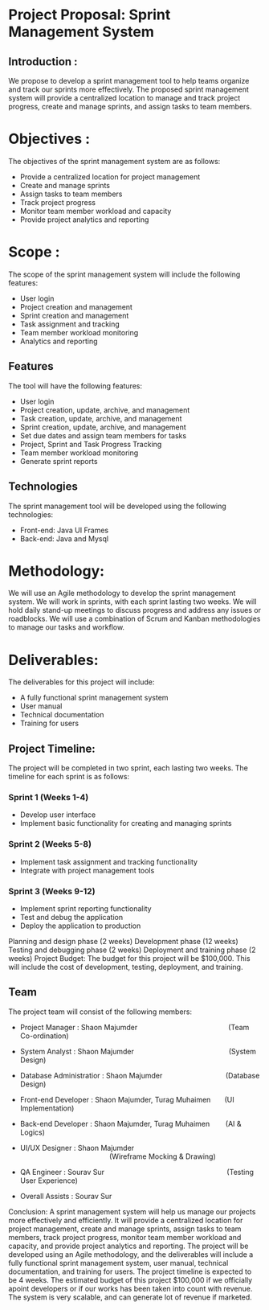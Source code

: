 # Project Proposal: Sprint Management System

## Introduction :
We propose to develop a sprint management tool to help teams organize and track our sprints more effectively. The proposed sprint management system will provide a centralized location to manage and track project progress, create and manage sprints, and assign tasks to team members.

# Objectives :
The objectives of the sprint management system are as follows:

- Provide a centralized location for project management
- Create and manage sprints
- Assign tasks to team members
- Track project progress
- Monitor team member workload and capacity
- Provide project analytics and reporting

# Scope :
The scope of the sprint management system will include the following features:

- User login
- Project creation and management
- Sprint creation and management
- Task assignment and tracking
- Team member workload monitoring
- Analytics and reporting

## Features
The tool will have the following features:
- User login
- Project creation, update, archive, and management
- Task creation, update, archive, and management
- Sprint creation, update, archive, and management
- Set due dates and assign team members for tasks
- Project, Sprint and Task Progress Tracking
- Team member workload monitoring
- Generate sprint reports

## Technologies
The sprint management tool will be developed using the following technologies:
- Front-end: Java UI Frames
- Back-end: Java and Mysql

# Methodology:
We will use an Agile methodology to develop the sprint management system. We will work in sprints, with each sprint lasting two weeks. We will hold daily stand-up meetings to discuss progress and address any issues or roadblocks. We will use a combination of Scrum and Kanban methodologies to manage our tasks and workflow.

# Deliverables:
The deliverables for this project will include:

- A fully functional sprint management system
- User manual
- Technical documentation
- Training for users

## Project Timeline:
The project will be completed in two sprint, each lasting two weeks. The timeline for each sprint is as follows:

### Sprint 1 (Weeks 1-4)
- Develop user interface
- Implement basic functionality for creating and managing sprints

### Sprint 2 (Weeks 5-8)
- Implement task assignment and tracking functionality
- Integrate with project management tools

### Sprint 3 (Weeks 9-12)
- Implement sprint reporting functionality
- Test and debug the application
- Deploy the application to production


Planning and design phase (2 weeks)
Development phase (12 weeks)
Testing and debugging phase (2 weeks)
Deployment and training phase (2 weeks)
Project Budget:
The budget for this project will be $100,000. This will include the cost of development, testing, deployment, and training.

## Team
The project team will consist of the following members:

- Project Manager : Shaon Majumder &nbsp;&nbsp;&nbsp;&nbsp;&nbsp;&nbsp;&nbsp;&nbsp;&nbsp;&nbsp;&nbsp;&nbsp;&nbsp;&nbsp;&nbsp;&nbsp;&nbsp;&nbsp;&nbsp;&nbsp;&nbsp;&nbsp;&nbsp;&nbsp;&nbsp;&nbsp;&nbsp;&nbsp;&nbsp;&nbsp;&nbsp;&nbsp;&nbsp;&nbsp;&nbsp;&nbsp;&nbsp;&nbsp;&nbsp;&nbsp;&nbsp;&nbsp;&nbsp;&nbsp;&nbsp;(Team Co-ordination)

- System Analyst : Shaon Majumder &nbsp;&nbsp;&nbsp;&nbsp;&nbsp;&nbsp;&nbsp;&nbsp;&nbsp;&nbsp;&nbsp;&nbsp;&nbsp;&nbsp;&nbsp;&nbsp;&nbsp;&nbsp;&nbsp;&nbsp;&nbsp;&nbsp;&nbsp;&nbsp;&nbsp;&nbsp;&nbsp;&nbsp;&nbsp;&nbsp;&nbsp;&nbsp;&nbsp;&nbsp;&nbsp;&nbsp;&nbsp;&nbsp;&nbsp;&nbsp;&nbsp;&nbsp;&nbsp;&nbsp;&nbsp;&nbsp;&nbsp;(System Design)

- Database Administratior : Shaon Majumder &nbsp;&nbsp;&nbsp;&nbsp;&nbsp;&nbsp;&nbsp;&nbsp;&nbsp;&nbsp;&nbsp;&nbsp;&nbsp;&nbsp;&nbsp;&nbsp;&nbsp;&nbsp;&nbsp;&nbsp;&nbsp;&nbsp;&nbsp;&nbsp;&nbsp;&nbsp;&nbsp;&nbsp;&nbsp;&nbsp;&nbsp;(Database Design)

- Front-end Developer : Shaon Majumder, Turag Muhaimen &nbsp;&nbsp;&nbsp;&nbsp;&nbsp;&nbsp;(UI Implementation)

- Back-end Developer : Shaon Majumder, Turag Muhaimen &nbsp;&nbsp;&nbsp;&nbsp;&nbsp;&nbsp;&nbsp;(AI & Logics)

- UI/UX Designer : Shaon Majumder &nbsp;&nbsp;&nbsp;&nbsp;&nbsp;&nbsp;&nbsp;&nbsp;&nbsp;&nbsp;&nbsp;&nbsp;&nbsp;&nbsp;&nbsp;&nbsp;&nbsp;&nbsp;&nbsp;&nbsp;&nbsp;&nbsp;&nbsp;&nbsp;&nbsp;&nbsp;&nbsp;&nbsp;&nbsp;&nbsp;&nbsp;&nbsp;&nbsp;&nbsp;&nbsp;&nbsp;&nbsp;&nbsp;&nbsp;&nbsp;&nbsp;&nbsp;&nbsp;&nbsp;&nbsp;(Wireframe Mocking & Drawing)

- QA Engineer : Sourav Sur &nbsp;&nbsp;&nbsp;&nbsp;&nbsp;&nbsp;&nbsp;&nbsp;&nbsp;&nbsp;&nbsp;&nbsp;&nbsp;&nbsp;&nbsp;&nbsp;&nbsp;&nbsp;&nbsp;&nbsp;&nbsp;&nbsp;&nbsp;&nbsp;&nbsp;&nbsp;&nbsp;&nbsp;&nbsp;&nbsp;&nbsp;&nbsp;&nbsp;&nbsp;&nbsp;&nbsp;&nbsp;&nbsp;&nbsp;&nbsp;&nbsp;&nbsp;&nbsp;&nbsp;&nbsp;&nbsp;&nbsp;&nbsp;&nbsp;&nbsp;&nbsp;&nbsp;&nbsp;&nbsp;&nbsp;&nbsp;&nbsp;&nbsp;&nbsp;&nbsp;&nbsp;(Testing User Experience)

- Overall Assists : Sourav Sur

Conclusion:
A sprint management system will help us manage our projects more effectively and efficiently. It will provide a centralized location for project management, create and manage sprints, assign tasks to team members, track project progress, monitor team member workload and capacity, and provide project analytics and reporting. The project will be developed using an Agile methodology, and the deliverables will include a fully functional sprint management system, user manual, technical documentation, and training for users. The project timeline is expected to be 4 weeks. The estimated budget of this project $100,000 if we officially apoint developers or if our works has been taken into count with revenue. The system is very scalable, and can generate lot of revenue if marketed.